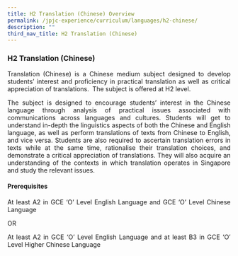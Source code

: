 ```yaml
---
title: H2 Translation (Chinese) Overview
permalink: /jpjc-experience/curriculum/languages/h2-chinese/
description: ""
third_nav_title: H2 Translation (Chinese)
---
```

### **H2 Translation (Chinese)**
<div align=justify>
	<p>
Translation (Chinese) is a Chinese medium subject designed to develop students’ interest and proficiency in practical translation as well as critical appreciation of translations.  The subject is offered at H2 level.</p>
<p>
The subject is designed to encourage students’ interest in the Chinese language through analysis of practical issues associated with communications across languages and cultures. Students will get to understand in-depth the linguistics aspects of both the Chinese and English language, as well as perform translations of texts from Chinese to English, and vice versa. Students are also required to ascertain translation errors in texts while at the same time, rationalise their translation choices, and demonstrate a critical appreciation of translations. They will also acquire an understanding of the contexts in which translation operates in Singapore and study the relevant issues.</p>

#### **Prerequisites**
<p>
At least A2 in GCE ‘O’ Level English Language and GCE ‘O’ Level Chinese Language
	<p>
OR
		<p>
At least A2 in GCE ‘O’ Level English Language and at least B3 in GCE ‘O’ Level Higher Chinese Language</div>